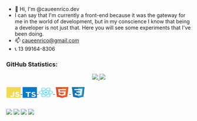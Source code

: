 - 👋 Hi, I'm @caueenrico.dev
- I can say that I'm currently a front-end because it was the gateway for me in the world of development, but in my conscience I know that being a developer is not just that. Here you will see some experiments that I've been doing.
- 📫 caueenrico@gmail.com
- 📞 13 99164-8306 

 <h3>GitHub Statistics:</h3>
  <a href="https://github.com/caueenrico">
  
  <div align="center">
  <img height="180em" src="https://streak-stats.demolab.com?user=caueenrico&theme=tokyonight&hide_border=true&date_format=j%20M%5B%20Y%5D&type=png&fire=EB5454"/>
  <img height="180em" src="https://github-readme-stats.vercel.app/api/top-langs/?username=caueenrico&layout=compact&langs_count=8&theme=tokyonight&hide_border=true"/>
  </div>

</div>
<div style="display: inline_block"><br>
  <img align="center" alt="caue-Js" height="30" width="40" src="https://raw.githubusercontent.com/devicons/devicon/master/icons/javascript/javascript-plain.svg">
  <img align="center" alt="caue-Ts" height="30" width="40" src="https://raw.githubusercontent.com/devicons/devicon/master/icons/typescript/typescript-plain.svg">
  <img align="center" alt="caue-React" height="30" width="40" src="https://raw.githubusercontent.com/devicons/devicon/master/icons/react/react-original.svg">
  <img align="center" alt="caue-HTML" height="30" width="40" src="https://raw.githubusercontent.com/devicons/devicon/master/icons/html5/html5-original.svg">
  <img align="center" alt="caue-CSS" height="30" width="40" src="https://raw.githubusercontent.com/devicons/devicon/master/icons/css3/css3-original.svg">
</div>
 
   ##
 
<div> 
  <a href="https://instagram.com/caueenrico.dev" target="_blank"><img src="https://img.shields.io/badge/-Instagram-%23E4405F?style=for-the-badge&logo=instagram&logoColor=white" target="_blank"></a>
 <a href="https://api.whatsapp.com/send?phone=5513991648306" target="_blank"><img src="https://img.shields.io/badge/WhatsApp-25D366?style=for-the-badge&logo=whatsapp&logoColor=white" target="_blank"></a> 
  <a href = "mailto:caueenrico@gmail.com"><img src="https://img.shields.io/badge/Gmail-D14836?style=for-the-badge&logo=gmail&logoColor=white" target="_blank"></a>
  <a href="https://www.linkedin.com/in/caue-enrico/" target="_blank"><img src="https://img.shields.io/badge/-LinkedIn-%230077B5?style=for-the-badge&logo=linkedin&logoColor=white" target="_blank"></a> 
